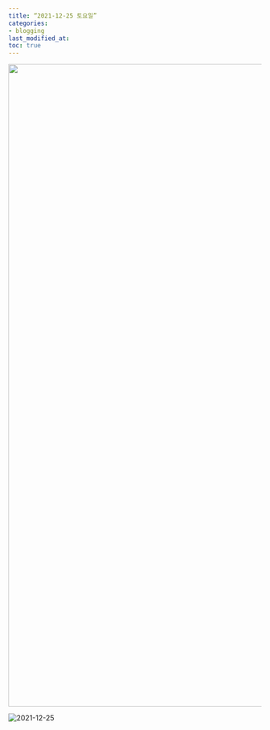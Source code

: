 ```yaml
---
title: “2021-12-25 토요일”
categories:
- blogging
last_modified_at: 
toc: true
---
```


<img width="1280" src="https://user-images.githubusercontent.com/94824295/147385816-e254a9d7-4243-492a-89c4-edb69c87d248.png">

![2021-12-25](https://user-images.githubusercontent.com/94824295/147386138-25fcfdc9-3814-4535-904e-de8a224a02cc.png)
